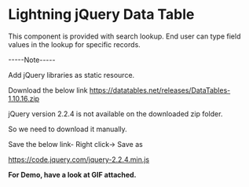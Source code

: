 # Lightning jQuery Data Table

This component is provided with search lookup. 
End user can type field values in the lookup for specific records.

-----Note-----

Add jQuery libraries as static resource.

Download the below link
https://datatables.net/releases/DataTables-1.10.16.zip

jQuery version 2.2.4 is not available on the downloaded zip folder.

So we need to download it manually.

Save the below link-  Right click-> Save as

https://code.jquery.com/jquery-2.2.4.min.js



**For Demo, have a look at GIF attached.**
